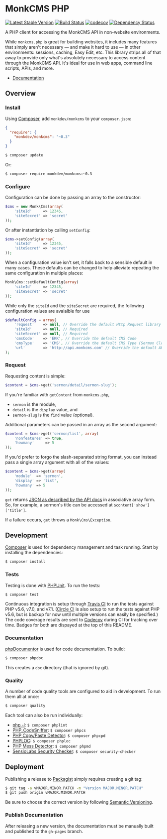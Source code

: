 MonkCMS PHP
===========

[![Latest Stable Version](https://img.shields.io/packagist/v/monkdev/monkcms.svg?style=flat)](https://packagist.org/packages/monkdev/monkcms)
[![Build Status](https://img.shields.io/travis/MonkDev/monkcms-php/dev.svg?style=flat)](https://travis-ci.org/MonkDev/monkcms-php)
[![codecov](https://codecov.io/gh/MonkDev/monkcms-php/branch/dev/graph/badge.svg)](https://codecov.io/gh/MonkDev/monkcms-php)
[![Dependency Status](https://img.shields.io/gemnasium/MonkDev/monkcms-php.svg?style=flat)](https://gemnasium.com/MonkDev/monkcms-php)

A PHP client for accessing the MonkCMS API in non-website environments.

While `monkcms.php` is great for building websites, it includes many features
that simply aren't necessary — and make it hard to use — in other environments:
sessions, caching, Easy Edit, etc. This library strips all of that away to
provide only what's absolutely necessary to access content through the MonkCMS
API. It's ideal for use in web apps, command line scripts, APIs, and more.

*   [Documentation](https://monkdev.github.io/monkcms-php/classes/Monk.Cms.html)

Overview
--------

### Install

Using [Composer](http://getcomposer.org), add `monkdev/monkcms` to your
`composer.json`:

```json
{
  "require": {
    "monkdev/monkcms": "~0.3"
  }
}
```

```bash
$ composer update
```

Or:

```bash
$ composer require monkdev/monkcms:~0.3
```

### Configure

Configuration can be done by passing an array to the constructor:

```php
$cms = new Monk\Cms(array(
    'siteId'     => 12345,
    'siteSecret' => 'secret'
));
```

Or after instantiation by calling `setConfig`:

```php
$cms->setConfig(array(
    'siteId'     => 12345,
    'siteSecret' => 'secret'
));
```

When a configuration value isn't set, it falls back to a sensible default in
many cases. These defaults can be changed to help alleviate repeating the same
configuration in multiple places:

```php
Monk\Cms::setDefaultConfig(array(
    'siteId'     => 12345,
    'siteSecret' => 'secret'
));
```

While only the `siteId` and the `siteSecret` are required, the following configuration values are avaialble for use

```php
$defaultConfig = array(
    'request'    => null, // Override the default Http Request library used in the package
    'siteId'     => null, // Required
    'siteSecret' => null, // Required
    'cmsCode'    => 'EKK', // Override the default CMS Code
    'cmsType'    => 'CMS', // Override the default CMS Type (Sermon Cloud/Church Cloud vs CMS Content)
    'url'        => 'http://api.monkcms.com' // Override the default API Endpoint
);
```

### Request

Requesting content is simple:

```php
$content = $cms->get('sermon/detail/sermon-slug');
```

If you're familiar with `getContent` from `monkcms.php`,

*   `sermon` is the module,
*   `detail` is the `display` value, and
*   `sermon-slug` is the `find` value (optional).

Additional parameters can be passed in an array as the second argument:

```php
$content = $cms->get('sermon/list', array(
    'nonfeatures' => true,
    'howmany'     => 5
));
```

If you'd prefer to forgo the slash-separated string format, you can instead pass
a single array argument with all of the values:

```php
$content = $cms->get(array(
    'module'  => 'sermon',
    'display' => 'list',
    'howmany' => 5
));
```

`get` returns [JSON as described by the API docs](http://developers.monkcms.com/article/json/)
in associative array form. So, for example, a sermon's title can be accessed at
`$content['show']['title']`.

If a failure occurs, `get` throws a `Monk\Cms\Exception`.

Development
-----------

[Composer](http://getcomposer.org) is used for dependency management and task
running. Start by installing the dependencies:

```bash
$ composer install
```

### Tests

Testing is done with [PHPUnit](http://phpunit.de). To run the tests:

```bash
$ composer test
```

Continuous integration is setup through [Travis CI](https://travis-ci.org/MonkDev/monkcms-php)
to run the tests against PHP v5.6, v7.0, and v7.1. ([Circle CI](https://circleci.com/gh/MonkDev/monkcms-php)
is also setup to run the tests against PHP v5.6, but is backup for now until
multiple versions can easily be specified.) The code coverage results are sent
to [Codecov](https://codecov.io/gh/MonkDev/monkcms-php) during CI for tracking
over time. Badges for both are dispayed at the top of this README.

### Documentation

[phpDocumentor](http://phpdoc.org) is used for code documentation. To build:

```bash
$ composer phpdoc
```

This creates a `doc` directory (that is ignored by git).

### Quality

A number of code quality tools are configured to aid in development. To run them
all at once:

```bash
$ composer quality
```

Each tool can also be run individually:

*   [php -l](http://www.php.net/manual/en/function.php-check-syntax.php):
    `$ composer phplint`
*   [PHP_CodeSniffer](https://github.com/squizlabs/PHP_CodeSniffer):
    `$ composer phpcs`
*   [PHP Copy/Paste Detector](https://github.com/sebastianbergmann/phpcpd):
    `$ composer phpcpd`
*   [PHPLOC](https://github.com/sebastianbergmann/phploc): `$ composer phploc`
*   [PHP Mess Detector](http://phpmd.org): `$ composer phpmd`
*   [SensioLabs Security Checker](https://github.com/sensiolabs/security-checker):
    `$ composer security-checker`

Deployment
----------

Publishing a release to [Packagist](https://packagist.org) simply requires
creating a git tag:

```bash
$ git tag -a vMAJOR.MINOR.PATCH -m "Version MAJOR.MINOR.PATCH"
$ git push origin vMAJOR.MINOR.PATCH
```

Be sure to choose the correct version by following [Semantic Versioning](http://semver.org).

### Publish Documentation

After releasing a new version, the documentation must be manually built and
published to the `gh-pages` branch.
